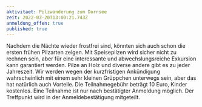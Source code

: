 ```yaml
---
aktivitaet: Pilzwanderung zum Dornsee
zeit: 2022-03-20T13:00:21.743Z
anmeldung_offen: true
published: true
---
```

Nachdem die Nächte wieder frostfrei sind, könnten sich auch schon die ersten frühen Pilzarten zeigen. Mit Speisepilzen wird sicher nicht zu rechnen sein, aber für eine interessante und abwechslungsreiche Exkursion kann garantiert werden. Pilze an Holz und diverse andere gibt es zu jeder Jahreszeit. Wir werden wegen der kurzfristigen Ankündigung wahrscheinlich mit einem sehr kleinen Grüppchen unterwegs sein, aber das hat natürlich auch Vorteile.
Die Teilnahmegebühr beträgt 10 Euro, Kinder kostenlos. Eine Teilnahme ist nur nach bestätigter Anmeldung möglich. Der Treffpunkt wird in der Anmeldebestätigung mitgeteilt.
